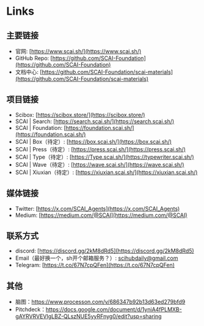 # Links

## 主要链接

- 官网: [https://www.scai.sh/](https://www.scai.sh/)
- GitHub Repo: [https://github.com/SCAI-Foundation](https://github.com/SCAI-Foundation)
- 文档中心: [https://github.com/SCAI-Foundation/scai-materials](https://github.com/SCAI-Foundation/scai-materials)

## 项目链接

- Scibox: [https://scibox.store/](https://scibox.store/)
- SCAI | Search: [https://search.scai.sh/](https://search.scai.sh/)
- SCAI | Foundation: [https://foundation.scai.sh/](https://foundation.scai.sh/)
- SCAI | Box（待定）: [https://box.scai.sh/](https://box.scai.sh/)
- SCAI | Press（待定）: [https://press.scai.sh/](https://press.scai.sh/)
- SCAI | Type（待定）: [https://Type.scai.sh/](https://typewriter.scai.sh/)
- SCAI | Wave（待定）: [https://wave.scai.sh/](https://wave.scai.sh/)
- SCAI | Xiuxian（待定）: [https://xiuxian.scai.sh/](https://xiuxian.scai.sh/)

## 媒体链接

- Twitter: [https://x.com/SCAI_Agents](https://x.com/SCAI_Agents)
- Medium: [https://medium.com/@SCAI](https://medium.com/@SCAI)

## 联系方式
- discord: [https://discord.gg/2kM8dRd5](https://discord.gg/2kM8dRd5) 
- Email（最好换一个，sh开个邮箱服务？）: scihubdaily@gmail.com
- Telegram: [https://t.co/67N7cpQFen](https://t.co/67N7cpQFen)

## 其他
- 脑图：https://www.processon.com/v/686347b92b13d63ed279bfd9
- Pitchdeck：https://docs.google.com/document/d/1yniA4fPLMXB-gAYRVRVEVIgLBZ-QLszNUE5yyRFnyg0/edit?usp=sharing
